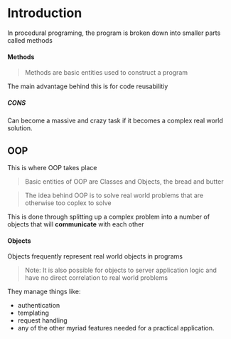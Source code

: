 # Introduction
In procedural programing, the program is broken down into smaller parts called methods

#### Methods
> Methods are basic entities used to construct a program

The main advantage behind this is for code reusabilitiy

##### CONS 
Can become a massive and crazy task if it becomes a complex real world solution. 

## OOP
This is where OOP takes place
>Basic entities of OOP are Classes and Objects, the bread and butter

>The idea behind OOP is to solve real world problems that are otherwise too coplex to solve

This is done through splitting up a complex problem into a number of objects that will **communicate** with each other

#### Objects
Objects frequently represent real world objects in programs

> Note: It is also possible for objects to server application logic and have no direct correlation to real world problems

They manage things like:
- authentication
- templating
- request handling
- any of the other myriad features needed for a practical application.

